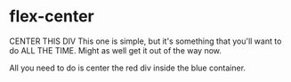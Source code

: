 # flex-center

CENTER THIS DIV
This one is simple, but it's something that you'll want to do ALL THE TIME. Might as well get it out of the way now.

All you need to do is center the red div inside the blue container.

